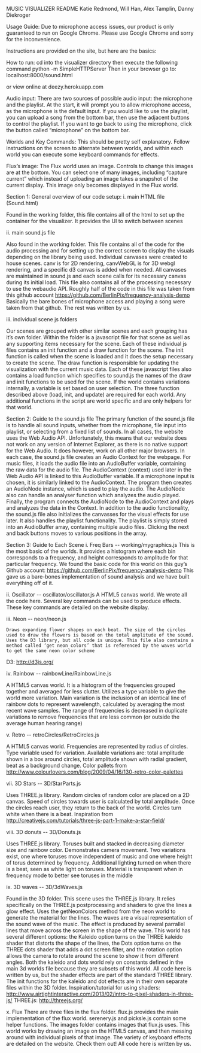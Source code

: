MUSIC VISUALIZER README
Katie Redmond, Will Han, Alex Tamplin, Danny Diekroger

Usage Guide:
Due to microphone access issues, our product is only guaranteed to run on Google Chrome. Please use Google Chrome and sorry for the inconvenience.

Instructions are provided on the site, but here are the basics:

How to run:
cd into the visualizer directory then execute the following command
python -m SimpleHTTPServer
Then in your browser go to:
localhost:8000/sound.html

or view online at deezy.herokuapp.com

Audio input:
There are two sources of possible audio input: the microphone and the playlist. At the start, it will prompt you to allow microphone access, as the microphone is the default input. If you would like to use the playlist, you can upload a song from the bottom bar, then use the adjacent buttons to control the playlist. If you want to go back to using the microphone, click the button called “microphone” on the bottom bar. 

Worlds and Key Commands:
This should be pretty self explanatory. Follow instructions on the screen to alternate between worlds, and within each world you can execute some keyboard commands for effects.

Flux’s image:
The Flux world uses an image. Controls to change this images are at the bottom. You can select one of many images, including “capture current” which instead of uploading an image takes a snapshot of the current display. This image only becomes displayed in the Flux world.


Section 1: General overview of our code setup:
i. main HTML file (Sound.html)

Found in the working folder, this file contains all of the html to set up the container for the visualizer. It provides the UI to switch between scenes

ii. main sound.js file

Also found in the working folder. This file contains all of the code for the audio processing and for setting up the correct screen to display the visuals depending on the library being used. 
Individual canvases were created to house scenes. canv is for 2D rendering, canvWebGL is for 3D webgl rendering, and a specific d3 canvas is added when needed. All canvases are maintained in sound.js and each scene calls for its necessary canvas during its initial load.
This file also contains all of the processing necessary to use the webaudio API. Roughly half of the code in this file was taken from this github account https://github.com/BerlinPix/frequency-analysis-demo Basically the bare bones of microphone access and playing a song were taken from that github. The rest was written by us.

iii. individual scene js folders

Our scenes are grouped with other similar scenes and each grouping has it’s own folder. Within the folder is a javascript file for that scene as well as any supporting items necessary for the scene. Each of these individual js files contains an init function and a draw function for the scene. 
The init function is called when the scene is loaded and it does the setup necessary to create the scene. The draw function is responsible for updating the visualization with the current music data.
Each of these javascript files also contains a load function which specifies to sound.js the names of the draw and init functions to be used for the scene. If the world contains variations internally, a variable is set based on user selection.
The three function described above (load, init, and update) are required for each world. Any additional functions in the script are world specific and are only helpers for that world.

Section 2: Guide to the sound.js file
The primary function of the sound.js file is to handle all sound inputs, whether from the microphone, file input into playlist, or selecting from a fixed list of sounds. In all cases, the website uses the Web Audio API. Unfortunately, this means that our website does not work on any version of Internet Explorer, as there is no native support for the Web Audio. It does however, work on all other major browsers.
In each case, the sound.js file creates an Audio Context for the webpage. For music files, it loads the audio file into an AudioBuffer variable, containing the raw data for the audio file. The AudioContext (context) used later in the Web Audio API is linked to this AudioBuffer variable. If a microphone input is chosen, it is similarly linked to the AudioContext. The program then creates an AudioNode instance, which is used to play the audio. The AudioNode also can handle an analyser function which analyzes the audio played. Finally, the program connects the AudioNode to the AudioContext and plays and analyzes the data in the Context.
In addition to the audio functionality, the sound.js file also initializes the canvasses for the visual effects for use later. It also handles the playlist functionality. The playlist is simply stored into an AudioBuffer array, containing multiple audio files. Clicking the next and back buttons moves to various positions in the array.



Section 3: Guide to Each Scene
i. Freq Bars -- working/mygraphics.js
	This is the most basic of the worlds. It provides a histogram where each bin corresponds to a frequency, and height corresponds to amplitude for that particular frequency. We found the basic code for this world on this guy’s Github account: https://github.com/BerlinPix/frequency-analysis-demo
This gave us a bare-bones implementation of sound analysis and we have built everything off of it.

ii. Oscillator -- oscillator/oscillator.js
	A HTML5 canvas world. We wrote all the code here. Several key commands can be used to produce effects. These key commands are detailed on the website display.
	

iii. Neon -- neon/neon.js

	Draws expanding flower shapes on each beat. The size of the circles  used to draw the flowers is based on the total amplitude of the sound. Uses the D3 library, but all code is unique. This file also contains a method called ‘get neon colors’ that is referenced by the waves world to get the same neon color scheme
D3: http://d3js.org/ 

iv. Rainbow -- rainbowLine/RainbowLine.js

A HTML5 canvas world. It is a histogram of the frequencies grouped together and averaged for less clutter. 
Utilizes a type variable to give the world more variation. Main variation is the inclusion of an identical line of rainbow dots to represent wavelength, calculated by averaging the most recent wave samples. The range of frequencies is decreased in duplicate variations to remove frequencies that are less common (or outside the average human hearing range)

v. Retro -- retroCircles/RetroCircles.js

A HTML5 canvas world. Frequencies are represented by radius of circles. 
Type variable used for variation. Available variations are: total amplitude shown in a box around circles, total amplitude shown with radial gradient, beat as a background change. 
Color pallets from http://www.colourlovers.com/blog/2009/04/16/130-retro-color-palettes 

vii. 3D Stars -- 3D/StarParts.js

Uses THREE.js library. Random circles of random color are placed on a 2D canvas. 
Speed of circles towards user is calculated by total amplitude. Once the circles reach user, they return to the back of the world. Circles turn white when there is a beat. 
Inspiration from http://creativejs.com/tutorials/three-js-part-1-make-a-star-field/ 

viii. 3D donuts -- 3D/Donuts.js

Uses THREE.js library. Toruses built and stacked in decreasing diameter size and rainbow color. Demonstrates camera movement. 
Two variations exist, one where toruses move independent of music and one where height of torus determined by frequency. 
Additional lighting turned on when there is a beat, seen as white light on toruses. 
Material is transparent when in frequency mode to better see toruses in the middle

ix. 3D waves -- 3D/3dWaves.js

Found in the 3D folder. This scene uses the THREE.js library. It relies specifically on the THREE.js postprocessing and shaders to give the lines a glow effect. Uses the getNeonColors method from the neon world to generate the material for the lines. The waves are a visual representation of the sound wave of the music. The effect is produced by several parrallel lines that move across the screen in the shape of the wave. This world has several different options: the Kaleido option turns on the THREE kaleido shader that distorts the shape of the lines, the Dots option turns on the THREE dots shader that adds a dot screen filter, and the rotation option allows the camera to rotate around the scene to show it from different angles. Both the kaleido and dots world rely on constants defined in the main 3d worlds file because they are subsets of this world. All code here is written by us, but the shader effects are part of the standard THREE library. The init functions for the kaleido and dot effects are in their own separate files within the 3D folder. 
Inspiration/tutorial for using shaders: http://www.airtightinteractive.com/2013/02/intro-to-pixel-shaders-in-three-js/ 
THREE.js: http://threejs.org/ 


x. Flux
	There are three files in the flux folder. flux.js provides the main implementation of the flux world. serenery.js and picksle.js contain some helper functions. The images folder contains images that flux.js uses. This world works by drawing an image on the HTML5 canvas, and then messing around with individual pixels of that image. The variety of keyboard effects are detailed on the website. Check them out! All code here is written by us.

